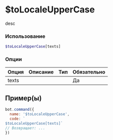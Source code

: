 # $toLocaleUpperCase
desc
### Использование
```php
$toLocaleUpperCase[texts]
```

### Опции

| Опция | Описание | Тип | Обязательно |
|--------|-------------|------|----------|
| texts |  |  | Да |  
## Пример(ы)

```javascript
bot.command({
  name: '$toLocaleUpperCase',
  code: `
$toLocaleUpperCase[texts]`
// Возвращает: ...
})
```